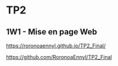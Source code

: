 # TP2

## 1W1 - Mise en page Web

https://roronoaennyl.github.io/TP2_Final/

https://github.com/RoronoaEnnyl/TP2_Final
